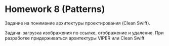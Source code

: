 Homework 8 (Patterns)
===
Задание на понимание архитектуры проектирования (Clean Swift). 

Задача: загрузка изображения по ссылке, отображение и удаление. При разработке придерживаться архитектуры VIPER или Clean Swift
